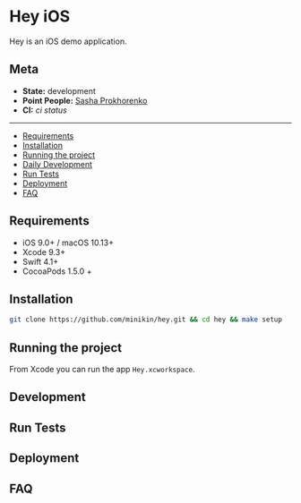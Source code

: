 # Hey iOS

Hey is an iOS demo application.

## Meta

* **State:** development
* **Point People:** [Sasha Prokhorenko](https://github.com/minikin)
* **CI:** _ci status_

----------

- [Requirements](#requirements)
- [Installation](#installation)
- [Running the project](#running-the-project)
- [Daily Development](#daily-development)
- [Run Tests](#run-tests)
- [Deployment](#deployment)
- [FAQ](#faq)

## Requirements

- iOS 9.0+ / macOS 10.13+
- Xcode 9.3+
- Swift 4.1+
- CocoaPods 1.5.0 +

## Installation

```bash
git clone https://github.com/minikin/hey.git && cd hey && make setup
```

## Running the project

From Xcode you can run the app `Hey.xcworkspace`.

## Development

## Run Tests

## Deployment

## FAQ




